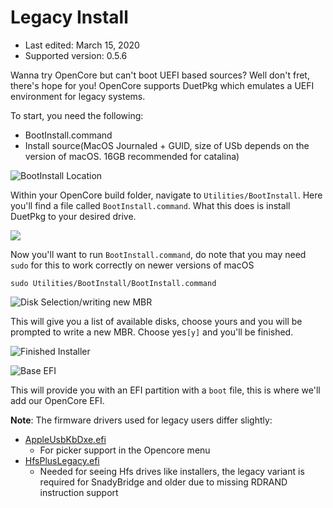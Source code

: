 # Legacy Install

* Last edited: March 15, 2020
* Supported version: 0.5.6

Wanna try OpenCore but can't boot UEFI based sources? Well don't fret, there's hope for you! OpenCore supports DuetPkg which emulates a UEFI environment for legacy systems.

To start, you need the following:

* BootInstall.command
* Install source(MacOS Journaled + GUID, size of USb depends on the version of macOS. 16GB recommended for catalina)

![BootInstall Location](https://i.imgur.com/D9YT3M4.png)

Within your OpenCore build folder, navigate to `Utilities/BootInstall`. Here you'll find a file called `BootInstall.command`. What this does is install DuetPkg to your desired drive.

![](https://i.imgur.com/FoJs4zU.png)

Now you'll want to run `BootInstall.command`, do note that you may need `sudo` for this to work correctly on newer versions of macOS

```text
sudo Utilities/BootInstall/BootInstall.command
```

![Disk Selection/writing new MBR](https://i.imgur.com/20BQvtv.png)

This will give you a list of available disks, choose yours and you will be prompted to write a new MBR. Choose yes`[y]` and you'll be finished.

![Finished Installer](https://i.imgur.com/w3AyfVd.png)

![Base EFI](https://i.imgur.com/Lhw52gb.png)

This will provide you with an EFI partition with a `boot` file, this is where we'll add our OpenCore EFI.

**Note**: The firmware drivers used for legacy users differ slightly:

* [AppleUsbKbDxe.efi](https://github.com/acidanthera/OpenCorePkg/releases) 
   * For picker support in the Opencore menu
* [HfsPlusLegacy.efi](https://github.com/acidanthera/OcBinaryData/blob/master/Drivers/HfsPlusLegacy.efi)
   * Needed for seeing Hfs drives like installers, the legacy variant is required for SnadyBridge and older due to missing RDRAND instruction support
